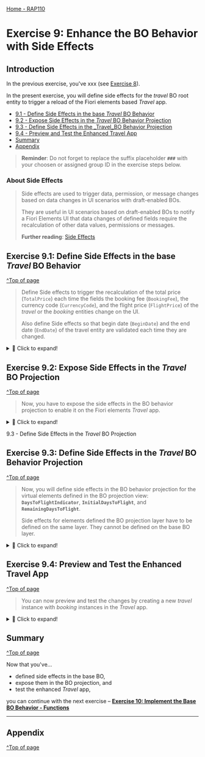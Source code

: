 [Home - RAP110](../../README.md)

# Exercise 9: Enhance the BO Behavior with Side Effects

## Introduction 

In the previous exercise, you've xxx (see [Exercise 8](../ex08/README.md)).

In the present exercise, you will define side effects for the _travel_ BO root entity to trigger a reload of the Fiori elements based _Travel_ app. 
 
- [9.1 - Define Side Effects in the base _Travel_ BO Behavior](#exercise-91-define-side-effects-in-the-base-travel-bo-behavior)
- [9.2 - Expose Side Effects in the _Travel_ BO Behavior Projection](#exercise-92-expose-side-effects-in-the-travel-bo-projection)
- [9.3 - Define Side Effects in the _Travel_BO Behavior Projection](#exercise-93-define-side-effects-in-the-travel-bo-behavior-projection)
- [9.4 - Preview and Test the Enhanced Travel App](#exercise-94-preview-and-test-the-enhanced-travel-app)
- [Summary](#summary)  
- [Appendix](#appendix)  

> **Reminder**: Do not forget to replace the suffix placeholder **`###`** with your choosen or assigned group ID in the exercise steps below. 

### About Side Effects  

> Side effects are used to trigger data, permission, or message changes based on data changes in UI scenarios with draft-enabled BOs.
> 
> They are useful in UI scenarios based on draft-enabled BOs to notify a Fiori Elements UI that data changes of defined fields require the recalculation of other data values, permissions or messages.
> 
> **Further reading**: [Side Effects](https://help.sap.com/docs/btp/sap-abap-restful-application-programming-model/side-effects)


## Exercise 9.1: Define Side Effects in the base _Travel_ BO Behavior
[^Top of page](#)

> Define Side effects to trigger the recalculation of the total price (`TotalPrice`) each time the fields the booking fee (`BookingFee`), the currency code (`CurrencyCode`), and the flight price (`FlightPrice`) of the _travel_ or the _booking_ entities change on the UI.
> 
> Also define Side effects so that begin date (`BeginDate`) and the end date (`EndDate`) of the travel entity are validated each time they are changed.
> 

 <details>
  <summary>🔵 Click to expand!</summary>

### Exercise 9.1.1: Define the Side Effects for the base _Travel_ BO Entity 

 > Define side effects for the fields **`TotalPrice`**, **`BeginDate`**, and **`EndDate`** of the _travel_ entity. 
 
  <details>
  <summary>🟣 Click to expand!</summary>
   
 1. Open the behavior definition of the _travel_ BO entity ![bdef](../images/adt_bdef.png)**`ZRAP110_R_TRAVELTP_###`**.

 2. Define the side effects for the recalculation of the total price. 
 
    Field triggers are the elements **`BookingFee`** and **`CurrencyCode`**, and the field target (or affected field) is the element **`TotalPrice`**.
 
    Insert the code snippet provided below after the determinations as shown on the screenshot. 

    ```ABAP
    //side effects
    side effects 
    {
      field BookingFee affects field TotalPrice;
      field CurrencyCode affects field TotalPrice;
    }
    ```
 
    <img src="images/ex9x1.png" alt="package" width="50%">  
    
  
 2. Define the side effects to trigger the validation of **`BeginDate`** and **`EndDate`**. 
 
    For that the defined **`determine action checkDates`** defined in [Exercise 3.4](../ex03/README.md#exercise-34-define-the-actions) will be called each time `BeginDate` and `EndDate` are changed. The respective messages should be reloaded whenever available.
 
    > ℹ A `determine action` allows you to specify trigger points for when validations and determinations should be invoked.
  
    Add following code snippet to the **`side effects`** definition as shown on the screenshot:
 
    ```ABAP
    determine action checkDates executed on field BeginDate, field EndDate affects messages; 
    ```
 
    <img src="images/ex9x2.png" alt="package" width="50%">  
 
  </details>
     
### Exercise 9.1.2: Define the Side Effects for the base _Booking_ BO Entity 

 > Define side effects for the fields **`TotalPrice`** of the parent _travel_ entity. 
 
  <details>
  <summary>🟣 Click to expand!</summary>
   
 1. Open the behavior definition of the _booking_ BO entity ![bdef](../images/adt_bdef.png)**`ZRAP110_R_TRAVELTP_###`**.
 
 2. Define the side effects for the recalculation of the total price of the target _travel_ entity each time the flight price or the currency code of the _booking_ entity changes. 
 
    Field triggers are the elements **`FlightPrice`** and **`CurrencyCode`**, and the field target (aka affected field) is the element **`_Travel-TotalPrice`** of the target parent _Travel_ entity.
 
    (**`_Travel.TotalPrice`**) 
 
    Insert the code snippet provided below after the determinations as shown on the screenshot. 

    ```ABAP
    //side effects for a target entity 
    side effects
    {
      field FlightPrice affects field _Travel . TotalPrice;
      field CurrencyCode affects field _Travel . TotalPrice;
    }
    ``` 
 
    <img src="images/ex9x3.png" alt="package" width="50%">  
                  
 3. Save ![save icon](../images/adt_save.png) and activate ![activate icon](../images/adt_activate.png) the changes.

</details>
</details>


## Exercise 9.2: Expose Side Effects in the _Travel_ BO Projection
[^Top of page](#)

> Now, you have to expose the side effects in the BO behavior projection to enable it on the Fiori elements _Travel_ app.

 <details>
  <summary>🔵 Click to expand!</summary>
 
 1. Open the behavior projection of the _Travel_ BO ![bdef](../images/adt_bdef.png)**`ZRAP110_C_TravelTP_###`**.
 
 1. Insert the code snippet provided below just after the `use draft;` statement as shown on the screenshot. 
     
    ```ABAP
    use side effects;         
    ```  
 
    <img src="images/ex904.png" alt="package" width="50%">  
                  
 2. Save ![save icon](../images/adt_save.png) and activate ![activate icon](../images/adt_activate.png) the changes.
 
 </details>
 
9.3 - Define Side Effects in the _Travel_ BO Projection


## Exercise 9.3: Define Side Effects in the _Travel_ BO Behavior Projection 
[^Top of page](#)

> Now, you will define side effects in the BO behavior projection for the virtual elements defined in the BO projection view: **`DaysToFlightIndicator`**, 
> **`InitialDaysToFlight`**, and **`RemainingDaysToFlight`**.
> 
> Side effects for elements defined the BO projection layer have to be defined on the same layer. They cannot be defined on the base BO layer.

 <details>
  <summary>🔵 Click to expand!</summary>
 
 1. Go to the behavior projection of the _Travel_ BO ![bdef](../images/adt_bdef.png)**`ZRAP110_C_TravelTP_###`**.  
  
 2. Insert the code snippet provided below in the behavior projection of the _booking_ BO entity **`ZRAP110_C_BookingTP_###`** just after the `use delete;` statement as shown on the screenshot. 
     
    ```ABAP     
    side effects { field BookingDate affects field DaysToFlightIndicator, field InitialDaysToFlight, field RemainingDaysToFlight;
                   field FlightDate affects field DaysToFlightIndicator, field InitialDaysToFlight, field RemainingDaysToFlight;
                   field ConnectionID affects field DaysToFlightIndicator, field InitialDaysToFlight, field RemainingDaysToFlight;
                   field CarrierID affects field DaysToFlightIndicator, field InitialDaysToFlight, field RemainingDaysToFlight; } 
    ```  
 
    <img src="images/ex906.png" alt="BDEF Projection" width="100%">  
                  
 2. Save ![save icon](../images/adt_save.png) and activate ![activate icon](../images/adt_activate.png) the changes.
 
 </details>
 

## Exercise 9.4: Preview and Test the Enhanced Travel App 
[^Top of page](#)

> You can now preview and test the changes by creating a new _travel_ instance with _booking_ instances in the _Travel_ app.

 <details>
  <summary>🔵 Click to expand!</summary>

1. Refresh your application in the browser using **F5** if the browser is still open -   
   or go to your service binding ![srvb icon](../images/adt_srvb.png)**`ZRAP110_UI_TRAVEL_O4_###`** and start the Fiori elements App preview for the **`Travel`** entity set.

2. For example, go to an existing _Travel_ instance or edit an existing one, and change either the booking fee or a booking flight price. 
   
   The total price should be re-calculated directly.

   <img src="images/ex907.png" alt="package" width="100%">  

</details>  
           
## Summary
[^Top of page](#)

Now that you've... 
- defined side effects in the base BO,
- expose them in the BO projection, and
- test the enhanced _Travel_ app,

you can continue with the next exercise – **[Exercise 10: Implement the Base BO Behavior - Functions](../ex10/README.md)**

---

## Appendix
[^Top of page](#)
<!--
Find the full solution source code of all ![tabl](../images/adt_tabl.png)database tables, CDS artefacts ( ![ddls](../images/adt_ddls.png)views,  ![ddlx](../images/adt_ddlx.png)metadata extensions and  ![bdef](../images/adt_bdef.png)behavior), ![class](../images/adt_class.png) ABAP classes, and ![servicebinding](../images/adt_srvb.png) service definition used in this workshop in the [**sources**](../sources) folder. 
  
Don't forget to replace all occurences of the placeholder `###` in the provided source code with your group ID using the ADT _Replace All_ function (_Ctrl+F_).
-->
